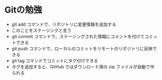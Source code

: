 # Gitの勉強

- git add コマンドで、リポジトリに変更情報を追加する
- このことをステージングと言う
- git commit コマンドで、ステージングされた情報にコメントを付けてコミットできる
- git push コマンドで、ローカルのコミットをリモートのリポジトリに反映できる
- git tag コマンドでコミットにタグ付けできる
- タグを追加すると、GitHub ではダウンロード用の zip ファイルが自動で作られる
